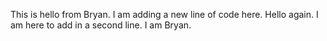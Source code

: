 This is hello from Bryan. I am adding a new line of code here.
Hello again. I am here to add in a second line. I am Bryan.